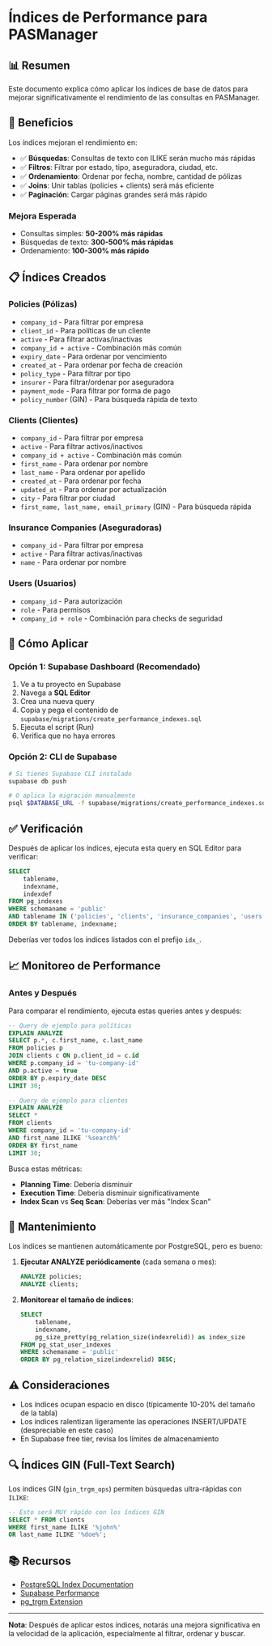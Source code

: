 # Índices de Performance para PASManager

## 📊 Resumen

Este documento explica cómo aplicar los índices de base de datos para mejorar significativamente el rendimiento de las consultas en PASManager.

## 🎯 Beneficios

Los índices mejoran el rendimiento en:

- ✅ **Búsquedas**: Consultas de texto con ILIKE serán mucho más rápidas
- ✅ **Filtros**: Filtrar por estado, tipo, aseguradora, ciudad, etc.
- ✅ **Ordenamiento**: Ordenar por fecha, nombre, cantidad de pólizas
- ✅ **Joins**: Unir tablas (policies + clients) será más eficiente
- ✅ **Paginación**: Cargar páginas grandes será más rápido

### Mejora Esperada

- Consultas simples: **50-200% más rápidas**
- Búsquedas de texto: **300-500% más rápidas**
- Ordenamiento: **100-300% más rápido**

## 📋 Índices Creados

### Policies (Pólizas)
- `company_id` - Para filtrar por empresa
- `client_id` - Para políticas de un cliente
- `active` - Para filtrar activas/inactivas
- `company_id + active` - Combinación más común
- `expiry_date` - Para ordenar por vencimiento
- `created_at` - Para ordenar por fecha de creación
- `policy_type` - Para filtrar por tipo
- `insurer` - Para filtrar/ordenar por aseguradora
- `payment_mode` - Para filtrar por forma de pago
- `policy_number` (GIN) - Para búsqueda rápida de texto

### Clients (Clientes)
- `company_id` - Para filtrar por empresa
- `active` - Para filtrar activos/inactivos
- `company_id + active` - Combinación más común
- `first_name` - Para ordenar por nombre
- `last_name` - Para ordenar por apellido
- `created_at` - Para ordenar por fecha
- `updated_at` - Para ordenar por actualización
- `city` - Para filtrar por ciudad
- `first_name, last_name, email_primary` (GIN) - Para búsqueda rápida

### Insurance Companies (Aseguradoras)
- `company_id` - Para filtrar por empresa
- `active` - Para filtrar activas/inactivas
- `name` - Para ordenar por nombre

### Users (Usuarios)
- `company_id` - Para autorización
- `role` - Para permisos
- `company_id + role` - Combinación para checks de seguridad

## 🚀 Cómo Aplicar

### Opción 1: Supabase Dashboard (Recomendado)

1. Ve a tu proyecto en Supabase
2. Navega a **SQL Editor**
3. Crea una nueva query
4. Copia y pega el contenido de `supabase/migrations/create_performance_indexes.sql`
5. Ejecuta el script (Run)
6. Verifica que no haya errores

### Opción 2: CLI de Supabase

```bash
# Si tienes Supabase CLI instalado
supabase db push

# O aplica la migración manualmente
psql $DATABASE_URL -f supabase/migrations/create_performance_indexes.sql
```

## ✅ Verificación

Después de aplicar los índices, ejecuta esta query en SQL Editor para verificar:

```sql
SELECT 
    tablename,
    indexname,
    indexdef
FROM pg_indexes
WHERE schemaname = 'public'
AND tablename IN ('policies', 'clients', 'insurance_companies', 'users')
ORDER BY tablename, indexname;
```

Deberías ver todos los índices listados con el prefijo `idx_`.

## 📈 Monitoreo de Performance

### Antes y Después

Para comparar el rendimiento, ejecuta estas queries antes y después:

```sql
-- Query de ejemplo para políticas
EXPLAIN ANALYZE
SELECT p.*, c.first_name, c.last_name
FROM policies p
JOIN clients c ON p.client_id = c.id
WHERE p.company_id = 'tu-company-id'
AND p.active = true
ORDER BY p.expiry_date DESC
LIMIT 30;

-- Query de ejemplo para clientes
EXPLAIN ANALYZE
SELECT *
FROM clients
WHERE company_id = 'tu-company-id'
AND first_name ILIKE '%search%'
ORDER BY first_name
LIMIT 30;
```

Busca estas métricas:
- **Planning Time**: Debería disminuir
- **Execution Time**: Debería disminuir significativamente
- **Index Scan** vs **Seq Scan**: Deberías ver más "Index Scan"

## 🔧 Mantenimiento

Los índices se mantienen automáticamente por PostgreSQL, pero es bueno:

1. **Ejecutar ANALYZE periódicamente** (cada semana o mes):
   ```sql
   ANALYZE policies;
   ANALYZE clients;
   ```

2. **Monitorear el tamaño de índices**:
   ```sql
   SELECT
       tablename,
       indexname,
       pg_size_pretty(pg_relation_size(indexrelid)) as index_size
   FROM pg_stat_user_indexes
   WHERE schemaname = 'public'
   ORDER BY pg_relation_size(indexrelid) DESC;
   ```

## ⚠️ Consideraciones

- Los índices ocupan espacio en disco (típicamente 10-20% del tamaño de la tabla)
- Los índices ralentizan ligeramente las operaciones INSERT/UPDATE (despreciable en este caso)
- En Supabase free tier, revisa los límites de almacenamiento

## 🔍 Índices GIN (Full-Text Search)

Los índices GIN (`gin_trgm_ops`) permiten búsquedas ultra-rápidas con `ILIKE`:

```sql
-- Esto será MUY rápido con los índices GIN
SELECT * FROM clients
WHERE first_name ILIKE '%john%'
OR last_name ILIKE '%doe%';
```

## 📚 Recursos

- [PostgreSQL Index Documentation](https://www.postgresql.org/docs/current/indexes.html)
- [Supabase Performance](https://supabase.com/docs/guides/database/performance)
- [pg_trgm Extension](https://www.postgresql.org/docs/current/pgtrgm.html)

---

**Nota**: Después de aplicar estos índices, notarás una mejora significativa en la velocidad de la aplicación, especialmente al filtrar, ordenar y buscar.
